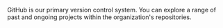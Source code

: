 GitHub is our primary version control system. You can explore a range of past and ongoing projects within the organization's repositories.
